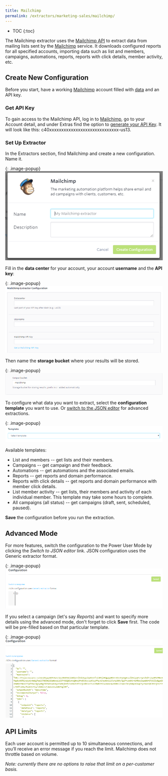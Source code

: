 ```yaml
---
title: Mailchimp
permalink: /extractors/marketing-sales/mailchimp/
---
```


* TOC
{:toc}

The Mailchimp extractor uses the [Mailchimp API](http://developer.mailchimp.com/documentation/mailchimp/) to extract data from 
mailing lists sent by the [Mailchimp](https://www.mailchimp.com/) service. It downloads configured reports for all specified accounts, 
importing data such as list and members, campaigns, automations, reports, reports with click details, member activity, etc.

## Create New Configuration

Before you start, have a working [Mailchimp](https://login.mailchimp.com/signup/) account filled with [data](https://us13.admin.mailchimp.com/campaigns/) 
and an API key.  

### Get API Key
To gain access to the Mailchimp API, log in to [Mailchimp](https://www.mailchimp.com/), go to your Account detail, and under Extras find the option to [generate your API Key](http://kb.mailchimp.com/integrations/api-integrations/about-api-keys#Find-or-Generate-Your-API-Key). 
It will look like this: c40xxxxxxxxxxxxxxxxxxxxxxxxxxxxx-us13.

### Set Up Extractor
In the Extractors section, find Mailchimp and create a new configuration. Name it.

{: .image-popup}
![Mailchimp New Configuration](/extractors/marketing-sales/mailchimp/01-new-configuration.png)

Fill in the **data center** for your account, your account **username** and the **API key**:

{: .image-popup}
![Mailchimp API Key](/extractors/marketing-sales/mailchimp/02-api-key.png)

Then name the **storage bucket** where your results will be stored.

{: .image-popup}
![Mailchimp Output Bucket](/extractors/marketing-sales/mailchimp/03-output-bucket.png)

To configure what data you want to extract, select the **configuration template** you want to use. 
Or [switch to the JSON editor](https://help.keboola.com/extractors/marketing-sales/mailchimp/#advanced-mode)
for advanced extractions.

{: .image-popup}
![Mailchimp Templates](/extractors/marketing-sales/mailchimp/04-templates.png)

Available templates:

- List and members -- get lists and their members.
- Campaigns -- get campaign and their feedback.
- Automations -- get automations and the associated emails.
- Reports -- get reports and domain performance.
- Reports with click details -- get reports and domain performance with member click details.
- List member activity -- get lists, their members and activity of each individual member. This template may take some hours to complete.
- All campaigns (all status) -- get campaigns (draft, sent, scheduled, paused).

**Save** the configuration before you run the extraction.

## Advanced Mode

For more features, switch the configuration to the Power User Mode by clicking the *Switch to JSON editor* link. 
JSON configuration uses the Generic extractor format.

{: .image-popup}
![Mailchimp Advanced Mode](/extractors/marketing-sales/mailchimp/05-advanced-mode.png)

If you select a campaign (let's say *Reports*) and want to specify more details using the advanced mode, don't forget to click 
**Save** first. The code will be pre-filled based on that particular template.

{: .image-popup}
![Mailchimp Advanced Mode pre-filled](/extractors/marketing-sales/mailchimp/06-prefilled-JSON.png)

## API Limits
Each user account is permitted up to 10 simultaneous connections, and you’ll receive an error message if you reach the limit. 
Mailchimp does not throttle based on volume. 

*Note: currently there are no options to raise that limit on a per-customer basis.*


